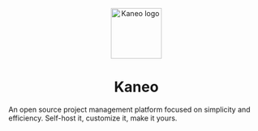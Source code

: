 <p align="center">
  <a href="https://github.com/kaneo-app/app">
    <img src="https://raw.githubusercontent.com/kaneo-app/landing-page/refs/heads/main/public/favicon.svg" alt="Kaneo logo" width="100" />
  </a>
</p>
<h1 align="center">Kaneo</h1>

An open source project management platform focused on simplicity and efficiency. Self-host it, customize it, make it yours.
